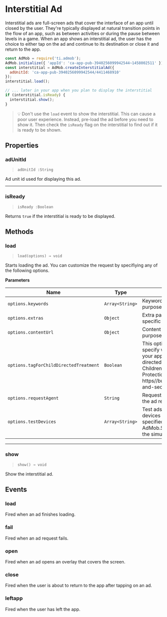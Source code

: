 # Interstitial Ad

Interstitial ads are full-screen ads that cover the interface of an app until closed by the user. They're typically displayed at natural transition points in the flow of an app, such as between activities or during the pause between levels in a game. When an app shows an interstitial ad, the user has the choice to either tap on the ad and continue to its destination or close it and return to the app.

```js
const AdMob = require('ti.admob');
AdMob.initialize({ 'appId': 'ca-app-pub-3940256099942544~1458002511' });
const interstitial = AdMob.createInterstitialAd({
  adUnitId: 'ca-app-pub-3940256099942544/4411468910'
});
interstitial.load();

// ... later in your app when you plan to display the interstitial
if (interstitial.isReady) {
  interstitial.show();
}
```

> 💡 Don't use the `load` event to show the interstitial. This can cause a poor user experience. Instead, pre-load the ad before you need to show it. Then check the `isReady` flag on the interstitial to find out if it is ready to be shown.

## Properties

### adUnitId

> `adUnitId :String`

Ad unit id used for displaying this ad.

---

### isReady

> `isReady :Boolean`

Returns `true` if the interstitial is ready to be displayed.

## Methods

### load

> `load(options) → void`

Starts loading the ad. You can customize the request by specifiying any of the following options.

**Parameters**

| Name | Type | Description |
| --- | --- | --- |
| `options.keywords` | `Array<String>` | Keywords for targeting purposes. |
| `options.extras` | `Object` | Extra parameters to pass to a specific ad network adapter. |
| `options.contentUrl` | `Object` | Content URL for targeting purposes. |
| `options.tagForChildDirectedTreatment` | `Boolean` | This option allows you to specify whether you would like your app to be treated as child-directed for purposes of the Children’s Online Privacy Protection Act (COPPA) - https//business.ftc.gov/privacy-and-security/childrens-privacy. |
| `options.requestAgent` | `String` | Request agent string to identify the ad request's origin. |
| `options.testDevices` | `Array<String>` | Test ads will be returned for devices with device IDs specified in this array. Use AdMob.SIMULATOR_ID to add the simulator. |

---

### show

> `show() → void`

Show the interstitial ad.

## Events

### load

Fired when an ad finishes loading.

### fail

Fired when an ad request fails.

### open

Fired when an ad opens an overlay that covers the screen.

### close

Fired when the user is about to return to the app after tapping on an ad.

### leftapp

Fired when the user has left the app.